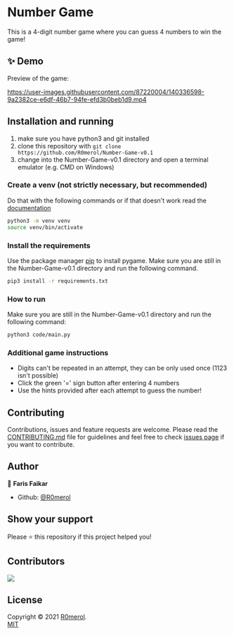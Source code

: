 # Number Game
This is a 4-digit number game where you can guess 4 numbers to win the game!

## ✨ Demo

Preview of the game:

https://user-images.githubusercontent.com/87220004/140336598-9a2382ce-e6df-46b7-94fe-efd3b0beb1d9.mp4

## Installation and running

1. make sure you have python3 and git installed
2. clone this repository with `git clone https://github.com/R0merol/Number-Game-v0.1`
3. change into the Number-Game-v0.1 directory and open a terminal emulator (e.g. CMD on Windows)

### Create a venv (not strictly necessary, but recommended)

Do that with the following commands or if that doesn't work read the [documentation](https://docs.python.org/3/library/venv.html#creating-virtual-environments)

```sh
python3 -m venv venv
source venv/bin/activate
```

### Install the requirements
Use the package manager [pip](https://pypi.org/project/pip/) to install pygame.
Make sure you are still in the Number-Game-v0.1 directory and run the following command.
 
```sh
pip3 install -r requirements.txt
```

### How to run
Make sure you are still in the Number-Game-v0.1 directory and run the following command:

```sh
python3 code/main.py
```

### Additional game instructions
- Digits can't be repeated in an attempt, they can be only used once (1123 isn't possible)
- Click the green '=' sign button after entering 4 numbers
- Use the hints provided after each attempt to guess the number!

## Contributing

Contributions, issues and feature requests are welcome. Please read the [CONTRIBUTING.md](https://github.com/R0merol/Number-Game-v0.1/blob/master/CONTRIBUTING.md) file for guidelines and feel free to check [issues page](https://github.com/R0merol/Number-Game-v0.1/issues) if you want to contribute. 

## Author

👤 **Faris Faikar**

- Github: [@R0merol](https://github.com/R0merol)

## Show your support

Please ⭐️ this repository if this project helped you!

## Contributors

<a href="https://github.com/R0merol/Number-Game-v0.1/graphs/contributors">
  <img src="https://contrib.rocks/image?repo=R0merol/Number-Game-v0.1" />
</a>

## License

Copyright © 2021 [R0merol](https://github.com/R0merol). <br/>
[MIT](https://choosealicense.com/licenses/mit/)
